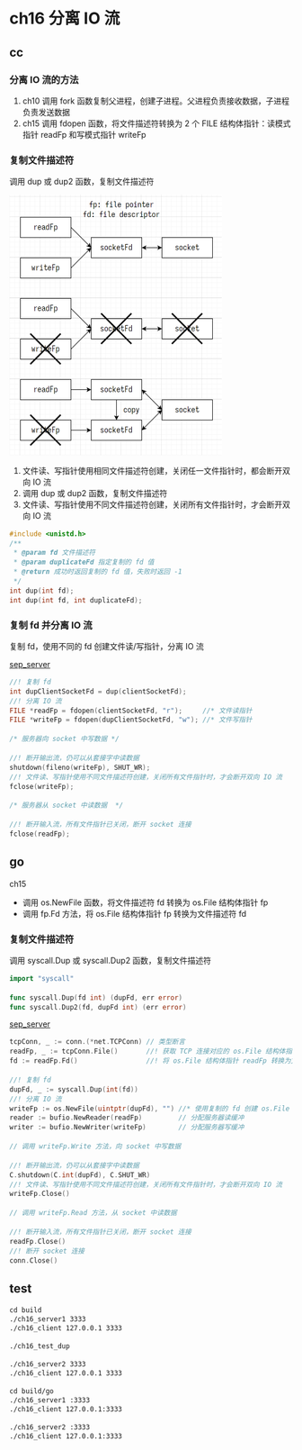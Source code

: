 # ch16 分离 IO 流

## cc

### 分离 IO 流的方法

1. ch10 调用 fork 函数复制父进程，创建子进程。父进程负责接收数据，子进程负责发送数据
2. ch15 调用 fdopen 函数，将文件描述符转换为 2 个 FILE 结构体指针：读模式指针 readFp 和写模式指针 writeFp

### 复制文件描述符

调用 dup 或 dup2 函数，复制文件描述符

<img src="../assets/io-close.png" alt="io-close" style="zoom:50%;" />

1. 文件读、写指针使用相同文件描述符创建，关闭任一文件指针时，都会断开双向 IO 流
2. 调用 dup 或 dup2 函数，复制文件描述符
3. 文件读、写指针使用不同文件描述符创建，关闭所有文件指针时，才会断开双向 IO 流

```c++
#include <unistd.h>
/**
 * @param fd 文件描述符
 * @param duplicateFd 指定复制的 fd 值
 * @return 成功时返回复制的 fd 值，失败时返回 -1
 */
int dup(int fd);
int dup(int fd, int duplicateFd);
```

### 复制 fd 并分离 IO 流

复制 fd，使用不同的 fd 创建文件读/写指针，分离 IO 流

[sep_server](./sep_server.cc)

```c++
//! 复制 fd
int dupClientSocketFd = dup(clientSocketFd);
//! 分离 IO 流
FILE *readFp = fdopen(clientSocketFd, "r");     //* 文件读指针
FILE *writeFp = fdopen(dupClientSocketFd, "w"); //* 文件写指针

/* 服务器向 socket 中写数据 */

//! 断开输出流，仍可以从套接字中读数据
shutdown(fileno(writeFp), SHUT_WR);
//! 文件读、写指针使用不同文件描述符创建，关闭所有文件指针时，才会断开双向 IO 流
fclose(writeFp);

/* 服务器从 socket 中读数据  */

//! 断开输入流，所有文件指针已关闭，断开 socket 连接
fclose(readFp);
```

## go

ch15

- 调用 os.NewFile 函数，将文件描述符 fd 转换为 os.File 结构体指针 fp
- 调用 fp.Fd 方法，将 os.File 结构体指针 fp 转换为文件描述符 fd

### 复制文件描述符

调用 syscall.Dup 或 syscall.Dup2 函数，复制文件描述符

```go
import "syscall"

func syscall.Dup(fd int) (dupFd, err error)
func syscall.Dup2(fd, dupFd int) (err error)
```

[sep_server](go/server2/server2.go)

```go
tcpConn, _ := conn.(*net.TCPConn) // 类型断言
readFp, _ := tcpConn.File()       //! 获取 TCP 连接对应的 os.File 结构体指针 readFp，负责读数据
fd := readFp.Fd()                 //! 将 os.File 结构体指针 readFp 转换为文件描述符 fd

//! 复制 fd
dupFd, _ := syscall.Dup(int(fd))
//! 分离 IO 流
writeFp := os.NewFile(uintptr(dupFd), "") //* 使用复制的 fd 创建 os.File 结构体指针 writeFp，负责写数据
reader := bufio.NewReader(readFp)         // 分配服务器读缓冲
writer := bufio.NewWriter(writeFp)        // 分配服务器写缓冲

// 调用 writeFp.Write 方法，向 socket 中写数据

//! 断开输出流，仍可以从套接字中读数据
C.shutdown(C.int(dupFd), C.SHUT_WR)
//! 文件读、写指针使用不同文件描述符创建，关闭所有文件指针时，才会断开双向 IO 流
writeFp.Close()

// 调用 writeFp.Read 方法，从 socket 中读数据

//! 断开输入流，所有文件指针已关闭，断开 socket 连接
readFp.Close()
//! 断开 socket 连接
conn.Close()
```

## test

```shell
cd build
./ch16_server1 3333
./ch16_client 127.0.0.1 3333

./ch16_test_dup

./ch16_server2 3333
./ch16_client 127.0.0.1 3333

cd build/go
./ch16_server1 :3333
./ch16_client 127.0.0.1:3333

./ch16_server2 :3333
./ch16_client 127.0.0.1:3333
```
